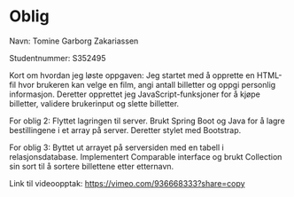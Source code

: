 # Oblig

Navn: Tomine Garborg Zakariassen

Studentnummer: S352495

Kort om hvordan jeg løste oppgaven: Jeg startet med å opprette en HTML-fil hvor brukeren kan velge en film, angi antall billetter og oppgi personlig informasjon. Deretter opprettet jeg JavaScript-funksjoner for å kjøpe billetter, validere brukerinput og slette billetter.

For oblig 2: Flyttet lagringen til server. Brukt Spring Boot og Java for å lagre bestillingene i et array på server. Deretter stylet med Bootstrap.

For oblig 3: Byttet ut arrayet på serversiden med en tabell i relasjonsdatabase. Implementert Comparable interface og brukt Collection sin sort til å sortere billettene etter etternavn.

Link til videoopptak: https://vimeo.com/936668333?share=copy